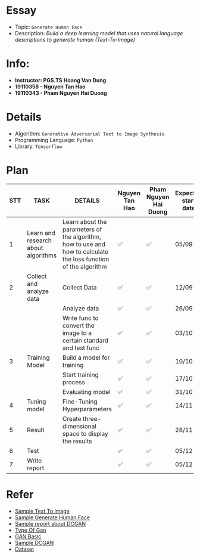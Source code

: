 
# Essay 
* Topic: `Generate Human Face`
* Description: *Build a deep learning model that uses natural language descriptions to generate human  (Text-To-Image)*
# Info:
- **Instructor: PGS.TS Hoang Van Dung** 
- **19110358 - Nguyen Tan Hao**
- **19110343 - Pham Nguyen Hai Duong**

# Details
- Algorithm: `Generative Adversarial Text to Image Synthesis`
- Programming Language: `Python`
- Library: `Tensorflow`



# Plan
| STT | TASK | DETAILS | Nguyen Tan Hao | Pham Nguyen Hai Duong | Expected start date | Expected end date | Actual start date | Actual end date | Note |
| --- | ---- | ------- | -------------- | --------------------- | ------------------- | ----------------- | ----------------- | --------------- | ---- |
|1|Learn and research about algorithms| Learn about the parameters of the algorithm, how to use and how to calculate the loss function of the algorithm|  ✅ | ✅ | 05/09 | 10/09 | 
|2|Collect and analyze data|Collect Data|✅ |✅ | 12/09 | 24/09
| | |Analyze data |✅ | ✅| 26/09 | 01/10
| | |Write func to convert the image to a certain standard and test func |✅ |✅ | 03/10 | 08/10
|3| Training Model | Build a model for training |✅ |✅ | 10/10 | 15/10
| | | Start training process |✅ |✅ |17/10 |29/10
| | | Evaluating model |✅ |✅ | 31/10	| 12/11					
|4|Tuning model |	Fine-Tuning Hyperparameters |✅ |✅ | 14/11 | 26/11
|5|	Result|	Create three-dimensional space to display the results |✅ |✅ | 28/11 | 03/12
|6|	Test || ✅|✅ | 05/12 | 10/12
|7|	Write report | |✅ |✅ | 05/12 | 10/12

# Refer
 - [Sample Text To Image](https://github.com/paarthneekhara/text-to-image)
 - [Sample Generate Human Face](https://github.com/carpedm20/DCGAN-tensorflow)
 - [Sample report about DCGAN](https://arxiv.org/pdf/1605.05396.pdf)
 - [Type Of Gan](https://iq.opengenus.org/types-of-gans/?fbclid=IwAR3jvez7eqAm3XS-T_rVtGR-5c3uZlIez9pNHTRCyhFSufqCJmo57xFrKdE)
 - [GAN Basic](https://developers.google.com/machine-learning/gan)
 - [Sample DCGAN](https://towardsdatascience.com/generative-adversarial-network-gan-for-dummies-a-step-by-step-tutorial-fdefff170391#:~:text=GAN%20Training&text=Step%201%20%E2%80%94%20Select%20a%20number,both%20fake%20and%20real%20images.)
 - [Dataset](https://www.kaggle.com/datasets/jessicali9530/celeba-dataset?resource=download&select=list_attr_celeba.csv)